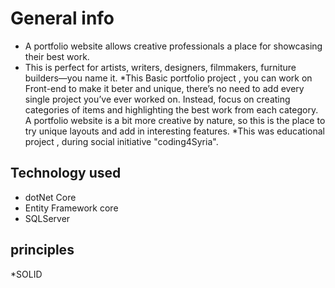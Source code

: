 # General info
* A portfolio website allows creative professionals a place for showcasing their best work.
* This is perfect for artists, writers, designers, filmmakers, furniture builders—you name it.
*This Basic portfolio project , you can work on Front-end to make it beter and unique, there’s no need to add every single project you’ve ever worked on. Instead, focus on creating categories of items and highlighting the best work from each category. A portfolio website is a bit more creative by nature, so this is the place to try unique layouts and add in interesting features.
*This was educational project , during social initiative "coding4Syria".

## Technology used
* dotNet Core 
* Entity Framework core
* SQLServer 

## principles
 *SOLID



